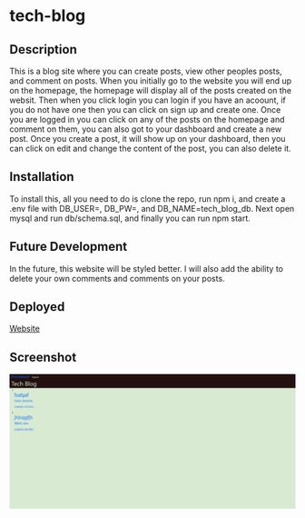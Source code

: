 # tech-blog

## Description

This is a blog site where you can create posts, view other peoples posts, and comment on posts. When you initially go to the website you will end up on the homepage, the homepage will display all of the posts created on the websit. Then when you click login you can login if you have an acoount, if you do not have one then you can click on sign up and create one. Once you are logged in you can click on any of the posts on the homepage and comment on them, you can also got to your dashboard and create a new post. Once you create a post, it will show up on your dashboard, then you can click on edit and change the content of the post, you can also delete it. 

## Installation

To install this, all you need to do is clone the repo, run npm i, and create a .env file with DB_USER=, DB_PW=, and DB_NAME=tech_blog_db. Next open mysql and run db/schema.sql, and finally you can run npm start.

## Future Development

In the future, this website will be styled better. I will also add the ability to delete your own comments and comments on your posts.

## Deployed

[Website](https://stormy-ocean-88133.herokuapp.com/)

## Screenshot

![Screenshot](./public/images/screenshot.png)
